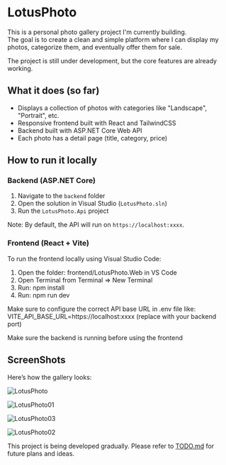 # LotusPhoto

This is a personal photo gallery project I'm currently building.  
The goal is to create a clean and simple platform where I can display my photos, categorize them, and eventually offer them for sale.

The project is still under development, but the core features are already working.

## What it does (so far)

- Displays a collection of photos with categories like "Landscape", "Portrait", etc.
- Responsive frontend built with React and TailwindCSS
- Backend built with ASP.NET Core Web API
- Each photo has a detail page (title, category, price)

## How to run it locally

### Backend (ASP.NET Core)
1. Navigate to the `backend` folder
2. Open the solution in Visual Studio (`LotusPhoto.sln`)
3. Run the `LotusPhoto.Api` project

Note: By default, the API will run on `https://localhost:xxxx`.


### Frontend (React + Vite)
To run the frontend locally using Visual Studio Code:

1. Open the folder: frontend/LotusPhoto.Web in VS Code
2. Open Terminal from Terminal => New Terminal
3. Run: npm install
4. Run: npm run dev
 
Make sure to configure the correct API base URL in .env file like:
VITE_API_BASE_URL=https://localhost:xxxx (replace with your backend port)



Make sure the backend is running before using the frontend

## ScreenShots
Here’s how the gallery looks:

![LotusPhoto](https://github.com/user-attachments/assets/284406df-d291-469b-bcb9-681bc25d08b5)

![LotusPhoto01](https://github.com/user-attachments/assets/9a4ae7c5-8f61-4ebf-a4aa-af65939151cb)

![LotusPhoto03](https://github.com/user-attachments/assets/200f8516-49f3-4318-993d-dbedb7bf3d30)

![LotusPhoto02](https://github.com/user-attachments/assets/7e333dad-2a66-4ae4-a541-4ab337a50f49)

This project is being developed gradually. 
Please refer to [TODO.md](./TODO.md) for future plans and ideas.
